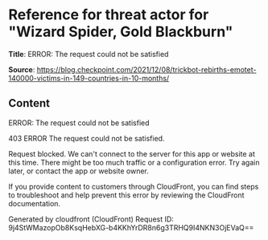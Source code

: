# Reference for threat actor for "Wizard Spider, Gold Blackburn"

**Title**: ERROR: The request could not be satisfied

**Source**: https://blog.checkpoint.com/2021/12/08/trickbot-rebirths-emotet-140000-victims-in-149-countries-in-10-months/

## Content


ERROR: The request could not be satisfied

403 ERROR
The request could not be satisfied.

Request blocked.
We can't connect to the server for this app or website at this time. There might be too much traffic or a configuration error. Try again later, or contact the app or website owner.

If you provide content to customers through CloudFront, you can find steps to troubleshoot and help prevent this error by reviewing the CloudFront documentation.



Generated by cloudfront (CloudFront)
Request ID: 9j4StWMazopOb8KsqHebXG-b4KKhYrDR8n6g3TRHQ9I4NKN3OjEVaQ==



